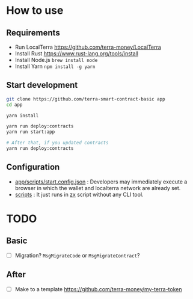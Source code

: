 # How to use

## Requirements

- Run LocalTerra <https://github.com/terra-money/LocalTerra>
- Install Rust <https://www.rust-lang.org/tools/install>
- Install Node.js `brew install node`
- Install Yarn `npm install -g yarn`

## Start development

```sh
git clone https://github.com/terra-smart-contract-basic app
cd app

yarn install

yarn run deploy:contracts
yarn run start:app

# After that, if you updated contracts
yarn run deploy:contracts
```

## Configuration

- [app/scripts/start.config.json](app/scripts/start.config.json) : Developers may immediately execute a browser in which the wallet and localterra network are already set.
- [scripts](scripts) : It just runs in [zx](https://github.com/google/zx) script without any CLI tool. 

# TODO

## Basic

- [ ] Migration? `MsgMigrateCode` or `MsgMigrateContract`?

## After

- [ ] Make to a template <https://github.com/terra-money/my-terra-token>
